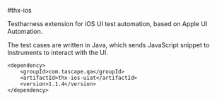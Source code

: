 #thx-ios

Testharness extension for iOS UI test automation, based on Apple UI Automation.  
  
The test cases are written in Java, which sends JavaScript snippet to Instruments to interact with the UI.  

```
<dependency>
    <groupId>com.tascape.qa</groupId>
    <artifactId>thx-ios-uiat</artifactId>
    <version>1.1.4</version>
</dependency>
```
